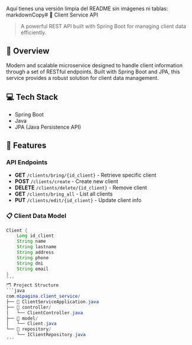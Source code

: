 Aquí tienes una versión limpia del README sin imágenes ni tablas:
markdownCopy# 🏢 Client Service API

> A powerful REST API built with Spring Boot for managing client data efficiently.

## 🚀 Overview
Modern and scalable microservice designed to handle client information through a set of RESTful endpoints. Built with Spring Boot and JPA, this service provides a robust solution for client data management.

## 💻 Tech Stack
- Spring Boot
- Java
- JPA (Java Persistence API)

## 🌟 Features

### API Endpoints

- **GET** `/clients/bring/{id_client}` - Retrieve specific client
- **POST** `/clients/create` - Create new client
- **DELETE** `/clients/delete/{id_client}` - Remove client
- **GET** `/clients/bring_all` - List all clients
- **PUT** `/clients/edit/{id_client}` - Update client info

### 📋 Client Data Model
```java
Client {
    Long id_client
    String name
    String lastname
    String address
    String phone
    String dni
    String email
}
´´´
🗂 Project Structure
```java
com.mipagina.client_service/
├── 📄 ClientServiceApplication.java
├── 📁 controller/
│   └── ClientController.java
├── 📁 model/
│   └── Client.java
└── 📁 repository/
    └── IClientRepository.java
´´´